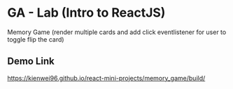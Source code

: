 # GA - Lab (Intro to ReactJS)

Memory Game (render multiple cards and add click eventlistener for user to toggle flip the card)

## Demo Link
https://kienwei96.github.io/react-mini-projects/memory_game/build/